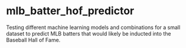 # mlb_batter_hof_predictor
Testing different machine learning models and combinations for a small dataset to predict MLB batters that would likely be inducted into the Baseball Hall of Fame.
